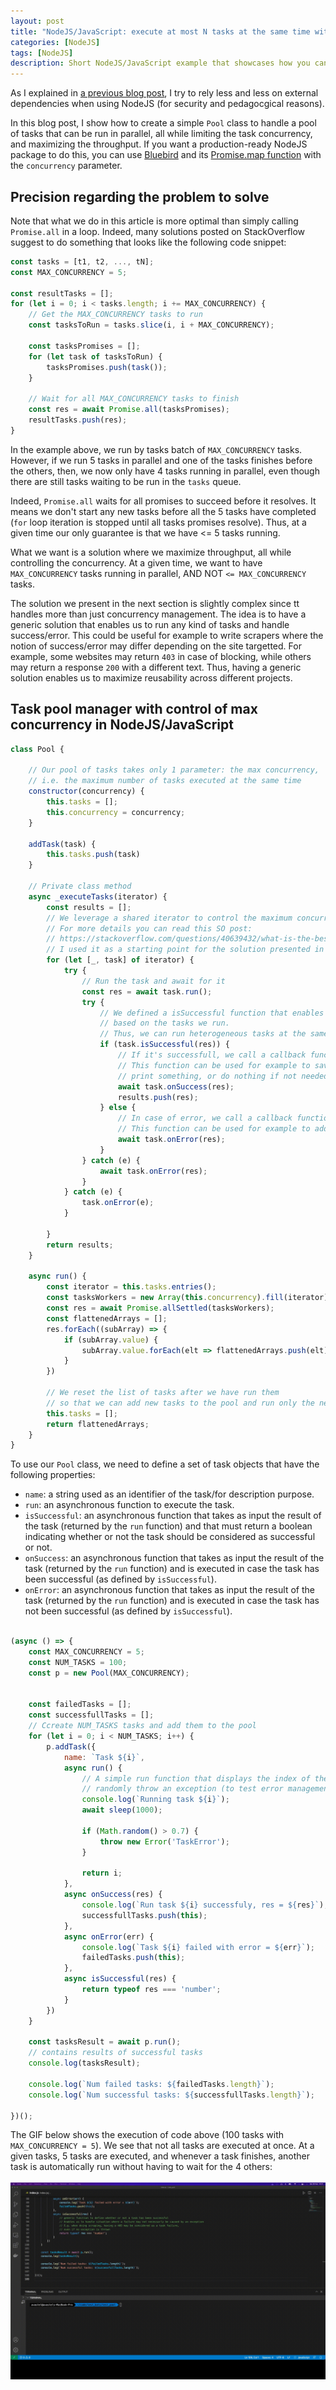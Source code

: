 ```yaml
---
layout: post
title: "NodeJS/JavaScript: execute at most N tasks at the same time without external dependencies"
categories: [NodeJS]
tags: [NodeJS]
description: Short NodeJS/JavaScript example that showcases how you can execute at most N concurrent asynchronous tasks at the same time without using any external dependencies.
---
```


As I explained in <a href="{% post_url 2022-02-19-nodejs-https-proxy-no-dependencies %}">a previous blog post</a>, I try to rely less and less on external dependencies when using NodeJS (for security and pedagocgical reasons).

In this blog post, I show how to create a simple `Pool` class to handle a pool of tasks that can be run in parallel, all while limiting the task concurrency, and maximizing the throughput.
If you want a production-ready NodeJS package to do this, you can use <a href="http://bluebirdjs.com/docs/getting-started.html">Bluebird</a> and its <a href="http://bluebirdjs.com/docs/api/promise.map.html">Promise.map function</a> with the `concurrency` parameter.

## Precision regarding the problem to solve

Note that what we do in this article is more optimal than simply calling `Promise.all` in a loop.
Indeed, many solutions posted on StackOverflow suggest to do something that looks like the following code snippet:

```javascript
const tasks = [t1, t2, ..., tN];
const MAX_CONCURRENCY = 5;

const resultTasks = [];
for (let i = 0; i < tasks.length; i += MAX_CONCURRENCY) {
    // Get the MAX_CONCURRENCY tasks to run
    const tasksToRun = tasks.slice(i, i + MAX_CONCURRENCY);

    const tasksPromises = [];
    for (let task of tasksToRun) {
        tasksPromises.push(task());
    }

    // Wait for all MAX_CONCURRENCY tasks to finish
    const res = await Promise.all(tasksPromises);
    resultTasks.push(res);
}
```

In the example above, we run by tasks batch of `MAX_CONCURRENCY` tasks.
However, if we run 5 tasks in parallel and one of the tasks finishes before the others, then, we now only have 4 tasks running in parallel, even though there are still tasks waiting to be run in the `tasks` queue.

Indeed, `Promise.all` waits for all promises to succeed before it resolves.
It means we don't start any new tasks before all the 5 tasks have completed (`for` loop iteration is stopped until all tasks promises resolve).
Thus, at a given time our only guarantee is that we have <= 5 tasks running.

What we want is a solution where we maximize throughput, all while controlling the concurrency.
At a given time, we want to have `MAX_CONCURRENCY` tasks running in parallel, AND NOT `<= MAX_CONCURRENCY` tasks.

The solution we present in the next section is slightly complex since tt handles more than just concurrency management.
The idea is to have a generic solution that enables us to run any kind of tasks and handle success/error.
This could be useful for example to write scrapers where the notion of success/error may differ depending on the site targetted.
For example, some websites may return `403` in case of blocking, while others may return a response `200` with a different text.
Thus, having a generic solution enables us to maximize reusability across different projects.

## Task pool manager with control of max concurrency in NodeJS/JavaScript

```javascript
class Pool {

    // Our pool of tasks takes only 1 parameter: the max concurrency,
    // i.e. the maximum number of tasks executed at the same time
    constructor(concurrency) {
        this.tasks = [];
        this.concurrency = concurrency;
    }

    addTask(task) {
        this.tasks.push(task)
    }

    // Private class method
    async _executeTasks(iterator) {
        const results = [];
        // We leverage a shared iterator to control the maximum concurrency
        // For more details you can read this SO post:
        // https://stackoverflow.com/questions/40639432/what-is-the-best-way-to-limit-concurrency-when-using-es6s-promise-all
        // I used it as a starting point for the solution presented in the blog post
        for (let [_, task] of iterator) {
            try {
                // Run the task and await for it
                const res = await task.run();
                try {
                    // We defined a isSuccessful function that enables us to have different definition of success 
                    // based on the tasks we run.
                    // Thus, we can run heterogeneous tasks at the same time.
                    if (task.isSuccessful(res)) {
                        // If it's successfull, we call a callback function onSuccess.
                        // This function can be used for example to save the result to a database, 
                        // print something, or do nothing if not needed.
                        await task.onSuccess(res);
                        results.push(res);
                    } else {
                        // In case of error, we call a callback function onError.
                        // This function can be used for example to add the failed task to a queue of tasks to retry later.
                        await task.onError(res);
                    }
                } catch (e) {
                    await task.onError(res);
                }
            } catch (e) {
                task.onError(e);
            }

        }
        return results;
    }

    async run() {
        const iterator = this.tasks.entries();
        const tasksWorkers = new Array(this.concurrency).fill(iterator).map(this._executeTasks);
        const res = await Promise.allSettled(tasksWorkers);
        const flattenedArrays = [];
        res.forEach((subArray) => {
            if (subArray.value) {
                subArray.value.forEach(elt => flattenedArrays.push(elt))
            }
        })

        // We reset the list of tasks after we have run them
        // so that we can add new tasks to the pool and run only the newly added tasks
        this.tasks = [];
        return flattenedArrays;
    }
}

```

To use our `Pool` class, we need to define a set of task objects that have the following properties:
- `name`: a string used as an identifier of the task/for description purpose.
- `run`: an asynchronous function to execute the task.
- `isSuccessful`: an asynchronous function that takes as input the result of the task (returned by the `run` function) and that must return a boolean indicating whether or not the task should be considered as successful or not.
- `onSuccess`: an asynchronous function that takes as input the result of the task (returned by the `run` function) and is executed in case the task has been successful (as defined by `isSuccessful`).
- `onError`: an asynchronous function that takes as input the result of the task (returned by the `run` function) and is executed in case the task has not been successful (as defined by `isSuccessful`).

```javascript

(async () => {
    const MAX_CONCURRENCY = 5;
    const NUM_TASKS = 100;
    const p = new Pool(MAX_CONCURRENCY);


    const failedTasks = [];
    const successfullTasks = [];
    // Ccreate NUM_TASKS tasks and add them to the pool
    for (let i = 0; i < NUM_TASKS; i++) {
        p.addTask({
            name: `Task ${i}`,
            async run() {
                // A simple run function that displays the index of the task, waits 1s (to better observe parallelism) and
                // randomly throw an exception (to test error management)
                console.log(`Running task ${i}`);
                await sleep(1000);

                if (Math.random() > 0.7) {
                    throw new Error('TaskError');
                }

                return i;
            },
            async onSuccess(res) {
                console.log(`Run task ${i} successfuly, res = ${res}`);
                successfullTasks.push(this);
            },
            async onError(err) {
                console.log(`Task ${i} failed with error = ${err}`);
                failedTasks.push(this);
            },
            async isSuccessful(res) {
                return typeof res === 'number';
            }
        })
    }

    const tasksResult = await p.run();
    // contains results of successful tasks
    console.log(tasksResult);

    console.log(`Num failed tasks: ${failedTasks.length}`);
    console.log(`Num successful tasks: ${successfullTasks.length}`);

})();

```

The GIF below shows the execution of code above (100 tasks with `MAX_CONCURRENCY = 5`).
We see that not all tasks are executed at once.
At a given tasks, 5 tasks are executed, and whenever a task finishes, another task is automatically run without having to wait for the 4 others:
<br/>
<br/>
<img src="/assets/media/task-pool-exec.gif">